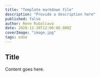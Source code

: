 ```yaml
---
title: "Template markdown file"
description: "Provide a description here"
published: false
author: Rene Rubalcava
date: 2020-12-30T12:00:00.000Z
coverImage: "image.jpg"
tags: odoe
---
```


## Title

Content goes here.

